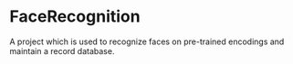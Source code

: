 # FaceRecognition
A project which is used to recognize faces on pre-trained encodings and maintain a record database. 
